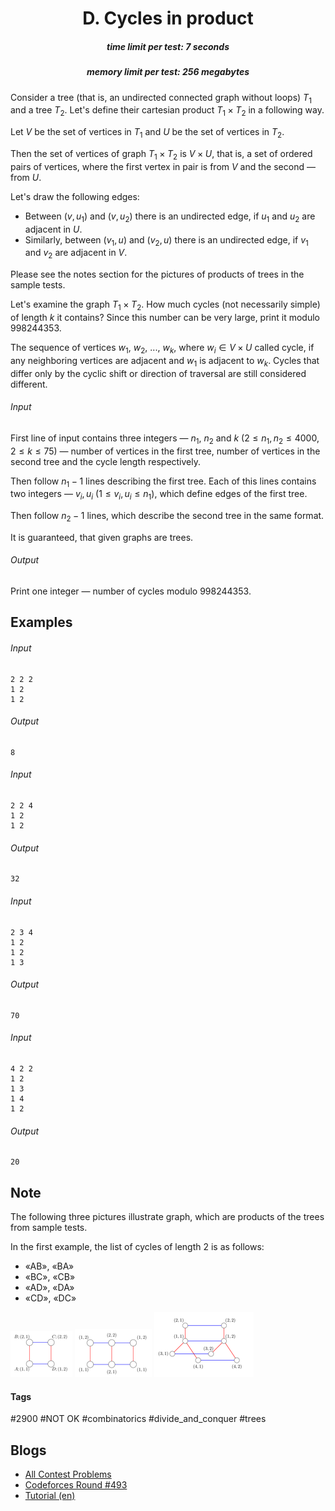 <h1 style='text-align: center;'> D. Cycles in product</h1>

<h5 style='text-align: center;'>time limit per test: 7 seconds</h5>
<h5 style='text-align: center;'>memory limit per test: 256 megabytes</h5>

Consider a tree (that is, an undirected connected graph without loops) $T_1$ and a tree $T_2$. Let's define their cartesian product $T_1 \times T_2$ in a following way.

Let $V$ be the set of vertices in $T_1$ and $U$ be the set of vertices in $T_2$.

Then the set of vertices of graph $T_1 \times T_2$ is $V \times U$, that is, a set of ordered pairs of vertices, where the first vertex in pair is from $V$ and the second — from $U$.

Let's draw the following edges:

* Between $(v, u_1)$ and $(v, u_2)$ there is an undirected edge, if $u_1$ and $u_2$ are adjacent in $U$.
* Similarly, between $(v_1, u)$ and $(v_2, u)$ there is an undirected edge, if $v_1$ and $v_2$ are adjacent in $V$.

Please see the notes section for the pictures of products of trees in the sample tests.

Let's examine the graph $T_1 \times T_2$. How much cycles (not necessarily simple) of length $k$ it contains? Since this number can be very large, print it modulo $998244353$.

The sequence of vertices $w_1$, $w_2$, ..., $w_k$, where $w_i \in V \times U$ called cycle, if any neighboring vertices are adjacent and $w_1$ is adjacent to $w_k$. Cycles that differ only by the cyclic shift or direction of traversal are still considered different.

###### Input

First line of input contains three integers — $n_1$, $n_2$ and $k$ ($2 \le n_1, n_2 \le 4000$, $2 \le k \le 75$) — number of vertices in the first tree, number of vertices in the second tree and the cycle length respectively.

Then follow $n_1 - 1$ lines describing the first tree. Each of this lines contains two integers — $v_i, u_i$ ($1 \le v_i, u_i \le n_1$), which define edges of the first tree.

Then follow $n_2 - 1$ lines, which describe the second tree in the same format.

It is guaranteed, that given graphs are trees.

###### Output

Print one integer — number of cycles modulo $998244353$.

## Examples

###### Input


```text
2 2 2  
1 2  
1 2  

```
###### Output


```text
8  

```
###### Input


```text
2 2 4  
1 2  
1 2  

```
###### Output


```text
32  

```
###### Input


```text
2 3 4  
1 2  
1 2  
1 3  

```
###### Output


```text
70  

```
###### Input


```text
4 2 2  
1 2  
1 3  
1 4  
1 2  

```
###### Output


```text
20  

```
## Note

The following three pictures illustrate graph, which are products of the trees from sample tests.

In the first example, the list of cycles of length $2$ is as follows:

* «AB», «BA»
* «BC», «CB»
* «AD», «DA»
* «CD», «DC»

 ![](images/8af5c16885108034ec44021206e18a2b73608263.png) ![](images/575d7c57170ff882286dfcc6bfe9155fa109f671.png) ![](images/60ccb6c0983082faeb824897c4406f1b2aca5efb.png) 

#### Tags 

#2900 #NOT OK #combinatorics #divide_and_conquer #trees 

## Blogs
- [All Contest Problems](../Codeforces_Round_493_(Div._1).md)
- [Codeforces Round #493](../blogs/Codeforces_Round_493.md)
- [Tutorial (en)](../blogs/Tutorial_(en).md)
